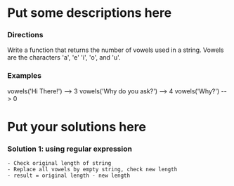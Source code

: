 
# Put some descriptions here 
### Directions
Write a function that returns the number of vowels
used in a string.  Vowels are the characters 'a', 'e'
'i', 'o', and 'u'.
### Examples
  vowels('Hi There!') --> 3
  vowels('Why do you ask?') --> 4
  vowels('Why?') --> 0
# Put your solutions here
### Solution 1: using regular expression
    - Check original length of string
    - Replace all vowels by empty string, check new length
    - result = original length - new length
    